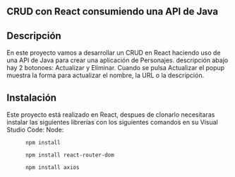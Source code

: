 ## CRUD con React consumiendo una API de Java
## Descripción
En este proyecto vamos a desarrollar un CRUD en React haciendo uso de una API de Java para crear una aplicación de Personajes. 
descripción abajo hay 2 botonoes: Actualizar y Eliminar. Cuando se pulsa Actualizar el popup muestra la forma para actualizar el nombre, la URL o la descripción.




## Instalación
Este proyecto está realizado en React, despues de clonarlo necesitaras instalar las siguientes librerías con los siguientes comandos en su Visual Studio Code:
Node: 
```
      npm install

      npm install react-router-dom
      
      npm install axios
      
```
